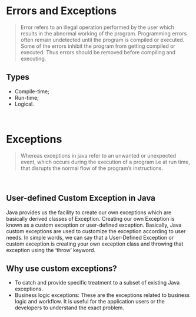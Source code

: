 # Errors and Exceptions
> Error refers to an illegal operation performed by the user which results in the abnormal working of the program. Programming errors often remain undetected until the program is compiled or executed. Some of the errors inhibit the program from getting compiled or executed. Thus errors should be removed before compiling and executing. 


## Types
* Compile-time;
* Run-time;
* Logical. 

<br>

# Exceptions

> Whereas exceptions in java refer to an unwanted or unexpected event, which occurs during the execution of a program i.e at run time, that disrupts the normal flow of the program’s instructions.

<br>

## User-defined Custom Exception in Java
Java provides us the facility to create our own exceptions which are basically derived classes of Exception. Creating our own Exception is known as a custom exception or user-defined exception. Basically, Java custom exceptions are used to customize the exception according to user needs. In simple words, we can say that a User-Defined Exception or custom exception is creating your own exception class and throwing that exception using the ‘throw’ keyword.


## Why use custom exceptions?
* To catch and provide specific treatment to a subset of existing Java exceptions.
* Business logic exceptions: These are the exceptions related to business logic and workflow. It is useful for the application users or the developers to understand the exact problem.

